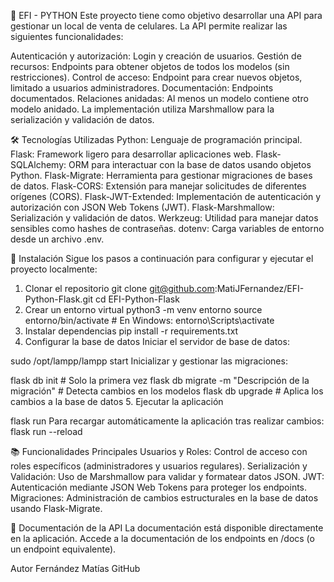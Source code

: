 📱 EFI - PYTHON
Este proyecto tiene como objetivo desarrollar una API para gestionar un local de venta de celulares. La API permite realizar las siguientes funcionalidades:

Autenticación y autorización: Login y creación de usuarios.
Gestión de recursos: Endpoints para obtener objetos de todos los modelos (sin restricciones).
Control de acceso: Endpoint para crear nuevos objetos, limitado a usuarios administradores.
Documentación: Endpoints documentados.
Relaciones anidadas: Al menos un modelo contiene otro modelo anidado.
La implementación utiliza Marshmallow para la serialización y validación de datos.

🛠️ Tecnologías Utilizadas
Python: Lenguaje de programación principal.
Flask: Framework ligero para desarrollar aplicaciones web.
Flask-SQLAlchemy: ORM para interactuar con la base de datos usando objetos Python.
Flask-Migrate: Herramienta para gestionar migraciones de bases de datos.
Flask-CORS: Extensión para manejar solicitudes de diferentes orígenes (CORS).
Flask-JWT-Extended: Implementación de autenticación y autorización con JSON Web Tokens (JWT).
Flask-Marshmallow: Serialización y validación de datos.
Werkzeug: Utilidad para manejar datos sensibles como hashes de contraseñas.
dotenv: Carga variables de entorno desde un archivo .env.

🚀 Instalación
Sigue los pasos a continuación para configurar y ejecutar el proyecto localmente:

1. Clonar el repositorio
git clone git@github.com:MatiJFernandez/EFI-Python-Flask.git
cd EFI-Python-Flask
2. Crear un entorno virtual
python3 -m venv entorno
source entorno/bin/activate  # En Windows: entorno\Scripts\activate
3. Instalar dependencias
pip install -r requirements.txt
4. Configurar la base de datos
Iniciar el servidor de base de datos:


sudo /opt/lampp/lampp start
Inicializar y gestionar las migraciones:


flask db init        # Solo la primera vez
flask db migrate -m "Descripción de la migración"  # Detecta cambios en los modelos
flask db upgrade     # Aplica los cambios a la base de datos
5. Ejecutar la aplicación

flask run
Para recargar automáticamente la aplicación tras realizar cambios:
flask run --reload

📚 Funcionalidades Principales
Usuarios y Roles: Control de acceso con roles específicos (administradores y usuarios regulares).
Serialización y Validación: Uso de Marshmallow para validar y formatear datos JSON.
JWT: Autenticación mediante JSON Web Tokens para proteger los endpoints.
Migraciones: Administración de cambios estructurales en la base de datos usando Flask-Migrate.

📄 Documentación de la API
La documentación está disponible directamente en la aplicación. Accede a la documentación de los endpoints en /docs (o un endpoint equivalente).


Autor
Fernández Matías
GitHub



